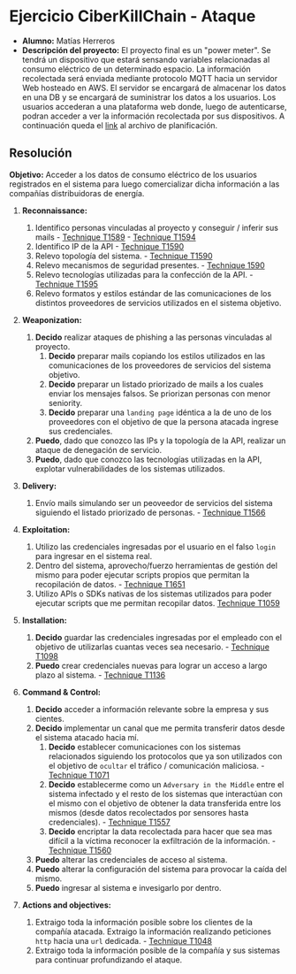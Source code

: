 # Ejercicio CiberKillChain - Ataque

- **Alumno:** Matías Herreros
- **Descripción del proyecto:**
  El proyecto final es un "power meter". Se tendrá un dispositivo que estará sensando variables relacionadas al consumo eléctrico de un determinado espacio. La información recolectada será enviada mediante protocolo MQTT hacia un servidor Web hosteado en AWS. El servidor se encargará de almacenar los datos en una DB y se encargará de suministrar los datos a los usuarios. Los usuarios accederan a una plataforma web donde, luego de autenticarse, podran acceder a ver la información recolectada por sus dispositivos. A continuación queda el [link](https://drive.google.com/file/d/12ti13IbLsDRjlIgcy8_LsxKipwk9UGjv/view?usp=sharing) al archivo de planificación.

## Resolución

**Objetivo:** Acceder a los datos de consumo eléctrico de los usuarios registrados en el sistema para luego comercializar dicha información a las compañías distribuidoras de energía.

1. **Reconnaissance:**

   1. Identifico personas vinculadas al proyecto y conseguir / inferir sus mails - [Technique T1589](https://attack.mitre.org/techniques/T1589/) - [Technique T1594](https://attack.mitre.org/techniques/T1594/)
   2. Identifico IP de la API - [Technique T1590](https://attack.mitre.org/techniques/T1590/)
   3. Relevo topología del sistema. - [Technique T1590](https://attack.mitre.org/techniques/T1590/)
   4. Relevo mecanismos de seguridad presentes. - [Technique 1590](https://attack.mitre.org/techniques/T1590/)
   5. Relevo tecnologías utilizadas para la confección de la API. - [Technique T1595](https://attack.mitre.org/techniques/T1595)
   6. Relevo formatos y estilos estándar de las comunicaciones de los distintos proveedores de servicios utilizados en el sistema objetivo.

2. **Weaponization:**

   1. **Decido** realizar ataques de phishing a las personas vinculadas al proyecto.
      1. **Decido** preparar mails copiando los estilos utilizados en las comunicaciones de los proveedores de servicios del sistema objetivo.
      2. **Decido** preparar un listado priorizado de mails a los cuales enviar los mensajes falsos. Se priorizan personas con menor seniority.
      3. **Decido** preparar una `landing page` idéntica a la de uno de los proveedores con el objetivo de que la persona atacada ingrese sus credenciales.
   1. **Puedo**, dado que conozco las IPs y la topología de la API, realizar un ataque de denegación de servicio.
   1. **Puedo**, dado que conozco las tecnologías utilizadas en la API, explotar vulnerabilidades de los sistemas utilizados.

3. **Delivery:**

   1. Envío mails simulando ser un peoveedor de servicios del sistema siguiendo el listado priorizado de personas. - [Technique T1566](https://attack.mitre.org/techniques/T1566)

4. **Exploitation:**
   
   1. Utilizo las credenciales ingresadas por el usuario en el falso `login` para ingresar en el sistema real.
   2. Dentro del sistema, aprovecho/fuerzo herramientas de gestión del mismo para poder ejecutar scripts propios que permitan la recopilación de datos. - [Technique T1651](https://attack.mitre.org/techniques/T1651)
   3. Utilizo APIs o SDKs nativas de los sistemas utilizados para poder ejecutar scripts que me permitan recopilar datos. [Technique T1059](https://attack.mitre.org/techniques/T1059/009)

5. **Installation:**

   1. **Decido** guardar las credenciales ingresadas por el empleado con el objetivo de utilizarlas cuantas veces sea necesario. - [Technique T1098](https://attack.mitre.org/techniques/T1098)
   2. **Puedo** crear credenciales nuevas para lograr un acceso a largo plazo al sistema. - [Technique T1136](https://attack.mitre.org/techniques/T1136)

6. **Command & Control:**

   1. **Decido** acceder a información relevante sobre la empresa y sus cientes.
   2. **Decido** implementar un canal que me permita transferir datos desde el sistema atacado hacia mí.
      1. **Decido** establecer comunicaciones con los sistemas relacionados siguiendo los protocolos que ya son utilizados con el objetivo de `ocultar` el tráfico / comunicación maliciosa. - [Technique T1071](https://attack.mitre.org/techniques/T1071)
      2. **Decido** establecerme como un `Adversary in the Middle` entre el sistema infectado y el resto de los sistemas que interactúan con el mismo con el objetivo de obtener la data transferida entre los mismos (desde datos recolectados por sensores hasta credenciales). - [Technique T1557](https://attack.mitre.org/techniques/T1557)
      3. **Decido** encriptar la data recolectada para hacer que sea mas difícil a la víctima reconocer la exfiltración de la información. - [Technique T1560](https://attack.mitre.org/techniques/T1560)
   4. **Puedo** alterar las credenciales de acceso al sistema.
   5. **Puedo** alterar la configuración del sistema para provocar la caída del mismo.
   6. **Puedo** ingresar al sistema e invesigarlo por dentro.

7. **Actions and objectives:**
   1. Extraigo toda la información posible sobre los clientes de la compañía atacada. Extraigo la información realizando peticiones `http` hacia una `url` dedicada. - [Technique T1048](https://attack.mitre.org/techniques/T1048)
   2. Extraigo toda la información posible de la compañía y sus sistemas para continuar profundizando el ataque.
